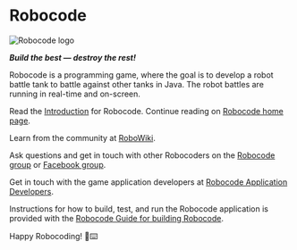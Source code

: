 # Robocode

![Robocode logo](https://robocode.sourceforge.io/gfx/robocode_logo_tanks.png)

**_Build the best — destroy the rest!_**

Robocode is a programming game, where the goal is to develop a robot battle tank to battle against other tanks in Java.
The robot battles are running in real-time and on-screen.

Read the [Introduction] for Robocode. Continue reading on [Robocode home page].

Learn from the community at [RoboWiki](https://robowiki.net/).

Ask questions and get in touch with other Robocoders on the [Robocode group] or [Facebook group].

Get in touch with the game application developers at [Robocode Application Developers].

Instructions for how to build, test, and run the Robocode application is provided with
the [Robocode Guide for building Robocode].

Happy Robocoding! 🤖⌨️


[Introduction]: https://robocode.sourceforge.io/docs/ReadMe.html

[Robocode home page]: https://robocode.sourceforge.io/

[RoboWiki]: https://robowiki.net/

[Robocode group]: https://groups.google.com/g/robocode

[Facebook group]: https://www.facebook.com/groups/129627130234/

[Robocode Application Developers]: https://groups.google.com/g/robocode-developers

[Robocode Guide for building Robocode]: https://robowiki.net/wiki/Robocode/Developers_Guide_for_building_Robocode
